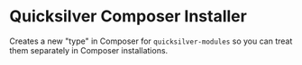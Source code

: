 # Quicksilver Composer Installer #

Creates a new "type" in Composer for `quicksilver-modules` so you can treat them separately in Composer installations.
